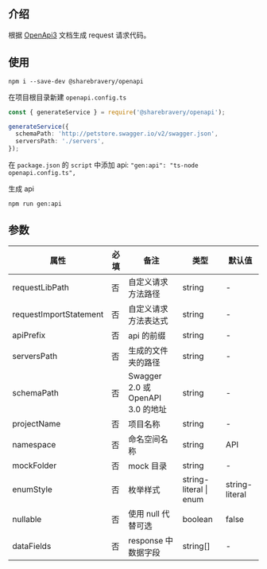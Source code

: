 ## 介绍

根据 [OpenApi3](https://swagger.io/blog/news/whats-new-in-openapi-3-0/) 文档生成 request 请求代码。

## 使用

```node
npm i --save-dev @sharebravery/openapi
```

在项目根目录新建 `openapi.config.ts`

```ts
const { generateService } = require('@sharebravery/openapi');

generateService({
  schemaPath: 'http://petstore.swagger.io/v2/swagger.json',
  serversPath: './servers',
});
```

在 `package.json` 的 `script` 中添加 api: `"gen:api": "ts-node openapi.config.ts",`

生成 api

```node
npm run gen:api
```

## 参数

| 属性 | 必填 | 备注 | 类型 | 默认值 |
| --- | --- | --- | --- | --- |
| requestLibPath | 否 | 自定义请求方法路径 | string | - |
| requestImportStatement | 否 | 自定义请求方法表达式 | string | - |
| apiPrefix | 否 | api 的前缀 | string | - |
| serversPath | 否 | 生成的文件夹的路径 | string | - |
| schemaPath | 否 | Swagger 2.0 或 OpenAPI 3.0 的地址 | string | - |
| projectName | 否 | 项目名称 | string | - |
| namespace | 否 | 命名空间名称 | string | API |
| mockFolder | 否 | mock 目录 | string | - |
| enumStyle | 否 | 枚举样式 | string-literal \| enum | string-literal |
| nullable | 否 | 使用 null 代替可选 | boolean | false |
| dataFields | 否 | response 中数据字段 | string[] | - |
